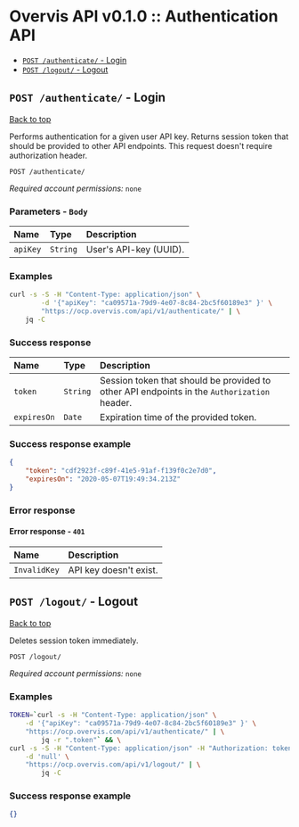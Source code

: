 <a name="top"></a>
# Overvis API v0.1.0 :: Authentication API

- [`POST /authenticate/` - Login](#Login)
- [`POST /logout/` - Logout](#Logout)

## <a name='Login'></a> `POST /authenticate/` - Login
[Back to top](#top)

Performs authentication for a given user API key. Returns session token that should be provided to other API endpoints. This request doesn't require authorization header.

```
POST /authenticate/
```
*Required account permissions:* `none`

### Parameters - `Body`
| Name     | Type       | Description                           |
|:---------|:-----------|:--------------------------------------|
| `apiKey` | `String` | User's API-key (UUID). |

### Examples

```bash
curl -s -S -H "Content-Type: application/json" \
        -d '{"apiKey": "ca09571a-79d9-4e07-8c84-2bc5f60189e3" }' \
        "https://ocp.overvis.com/api/v1/authenticate/" | \
    jq -C
```

### Success response

| Name     | Type       | Description                           |
|:---------|:-----------|:--------------------------------------|
| `token` | `String` | Session token that should be provided to other API endpoints in the `Authorization` header. |
| `expiresOn` | `Date` | Expiration time of the provided token. |

### Success response example

```json
{
    "token": "cdf2923f-c89f-41e5-91af-f139f0c2e7d0",
    "expiresOn": "2020-05-07T19:49:34.213Z"
}
```

### Error response

#### Error response - `401`
| Name     | Description                           |
|:---------|:--------------------------------------|
| `InvalidKey` | API key doesn't exist. |


## <a name='Logout'></a> `POST /logout/` - Logout
[Back to top](#top)

Deletes session token immediately.

```
POST /logout/
```
*Required account permissions:* `none`

### Examples

```bash
TOKEN=`curl -s -H "Content-Type: application/json" \
    -d '{"apiKey": "ca09571a-79d9-4e07-8c84-2bc5f60189e3" }' \
    "https://ocp.overvis.com/api/v1/authenticate/" | \
        jq -r ".token"` && \
curl -s -S -H "Content-Type: application/json" -H "Authorization: token $TOKEN" \
    -d 'null' \
    "https://ocp.overvis.com/api/v1/logout/" | \
        jq -C
```

### Success response example

```json
{}
```


